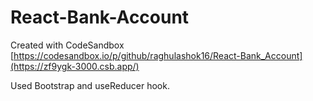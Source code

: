 # React-Bank-Account
Created with CodeSandbox
[https://codesandbox.io/p/github/raghulashok16/React-Bank_Account](https://zf9ygk-3000.csb.app/)



Used Bootstrap and useReducer hook.
